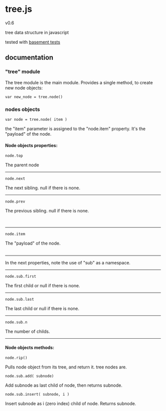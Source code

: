 
# tree.js
v0.6

tree data structure in javascript

tested with [basement tests](http://nzonbi.github.com/blue-tree)

## documentation

### "tree" module

The tree module is the main module. Provides a single method, to create new node objects:

    var new_node = tree.node()


### nodes objects

    var node = tree.node( item )

the "item" parameter is assigned to the "node.item" property. It's the "payload" of the node.

#### Node objects properties:


    node.top
The parent node      

---------------------------------------

    node.next
The next sibling. null if there is none.      

---------------------------------------

    node.prev
The previous sibling. null if there is none.      

<br />

---------------------------------------

    node.item
The "payload" of the node.    
<br />

---------------------------------------

In the next properties, note the use of "sub" as a namespace.    

---------------------------------------

    node.sub.first
The first child or null if there is none.
<br />

---------------------------------------
  					
    node.sub.last
The last child or null if there is none.

---------------------------------------
	
    node.sub.n	
The number of childs.

---------------------------------------

#### Node objects methods:


    node.rip()
Pulls node object from its tree, and return it. tree nodes are.    

    node.sub.add( subnode)
Add subnode as last child of node, then returns subnode.    

    node.sub.insert( subnode, i )
Insert subnode as i (zero index) child of node.
Returns subnode.  
					






